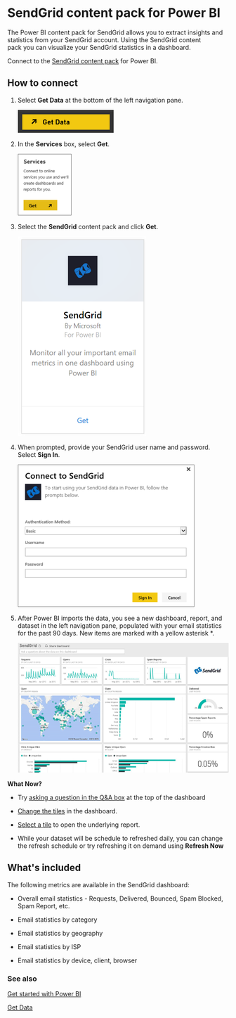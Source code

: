 ﻿<properties 
   pageTitle="SendGrid content pack"
   description="SendGrid content pack for Power BI"
   services="powerbi" 
   documentationCenter="" 
   authors=”joeshoukry” 
   manager="mblythe" 
   backup=""
   editor=""
   tags=""
   qualityFocus="no"
   qualityDate=""/>
 
<tags
   ms.service="powerbi"
   ms.devlang="NA"
   ms.topic="article"
   ms.tgt_pltfrm="NA"
   ms.workload="powerbi"
   ms.date="08/29/2016"
   ms.author=”yshoukry”/>
   
# SendGrid content pack for Power&nbsp;BI

The Power BI content pack for SendGrid allows you to extract insights and statistics from your SendGrid account. Using the SendGrid content pack you can visualize your SendGrid statistics in a dashboard.

Connect to the [SendGrid content pack](https://app.powerbi.com/getdata/services/sendgrid) for Power BI.

## How to connect

1.  Select **Get Data** at the bottom of the left navigation pane.

    ![](media/powerbi-content-pack-sendgrid/PBI_GetData.png) 

2.  In the **Services** box, select **Get**.

    ![](media/powerbi-content-pack-sendgrid/PBI_GetServices.png) 

3.  Select the **SendGrid** content pack and click **Get**.

    ![](media/powerbi-content-pack-sendgrid/sendgrid.png) 

4.  When prompted, provide your SendGrid user name and password. Select **Sign In**.

    ![](media/powerbi-content-pack-sendgrid/PBI_SendGridSignIn.png)

5.  After Power BI imports the data, you see a new dashboard, report, and dataset in the left navigation pane, populated with your email statistics for the past 90 days. New items are marked with a yellow asterisk \*.

    ![](media/powerbi-content-pack-sendgrid/PBI_SendGridDash.png)

**What Now?**

- Try [asking a question in the Q&A box](powerbi-service-q-and-a.md) at the top of the dashboard

- [Change the tiles](powerbi-service-edit-a-tile-in-a-dashboard.md) in the dashboard.

- [Select a tile](powerbi-service-dashboard-tiles.md) to open the underlying report.

- While your dataset will be schedule to refreshed daily, you can change the refresh schedule or try refreshing it on demand using **Refresh Now**


## What's included

The following metrics are available in the SendGrid dashboard:

-   Overall email statistics - Requests, Delivered, Bounced, Spam Blocked, Spam Report, etc.

-   Email statistics by category

-   Email statistics by geography

-   Email statistics by ISP

-   Email statistics by device, client, browser

### See also

[Get started with Power BI](powerbi-service-get-started.md)

[Get Data](powerbi-service-get-data.md)

